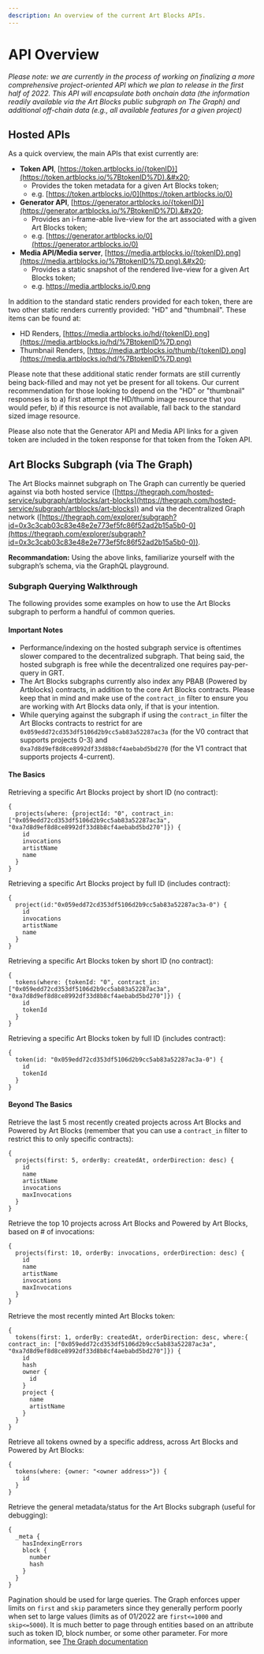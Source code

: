 ```yaml
---
description: An overview of the current Art Blocks APIs.
---
```


# API Overview

_Please note: we are currently in the process of working on finalizing a more comprehensive project-oriented API which we plan to release in the first half of 2022. This API will encapsulate both onchain data (the information readily available via the Art Blocks public subgraph on The Graph) and additional off-chain data (e.g., all available features for a given project)_ &#x20;

## Hosted APIs

As a quick overview, the main APIs that exist currently are:

* **Token API**, [https://token.artblocks.io/{tokenID}](https://token.artblocks.io/%7BtokenID%7D).&#x20;
  * Provides the token metadata for a given Art Blocks token;&#x20;
  * e.g. [https://token.artblocks.io/0](https://token.artblocks.io/0)
* **Generator API**, [https://generator.artblocks.io/{tokenID}](https://generator.artblocks.io/%7BtokenID%7D).&#x20;
  * Provides an i-frame-able live-view for the art associated with a given Art Blocks token;&#x20;
  * e.g. [https://generator.artblocks.io/0](https://generator.artblocks.io/0)
* **Media API/Media server**, [https://media.artblocks.io/{tokenID}.png](https://media.artblocks.io/%7BtokenID%7D.png).&#x20;
  * Provides a static snapshot of the rendered live-view for a given Art Blocks token;&#x20;
  * e.g. [https://media.artblocks.io/0.png ](https://media.artblocks.io/0.png)

In addition to the standard static renders provided for each token, there are two other static renders currently provided: "HD" and "thumbnail". These items can be found at:

* HD Renders, [https://media.artblocks.io/hd/{tokenID}.png](https://media.artblocks.io/hd/%7BtokenID%7D.png)
* Thumbnail Renders, [https://media.artblocks.io/thumb/{tokenID}.png](https://media.artblocks.io/hd/%7BtokenID%7D.png)

Please note that these additional static render formats are still currently being back-filled and may not yet be present for all tokens. Our current recommendation for those looking to depend on the "HD" or "thumbnail" responses is to a) first attempt the HD/thumb image resource that you would pefer, b) if this resource is not available, fall back to the standard sized image resource.

Please also note that the Generator API and Media API links for a given token are included in the token response for that token from the Token API.

## Art Blocks Subgraph (via The Graph)

The Art Blocks mainnet subgraph on The Graph can currently be queried against via both hosted service ([https://thegraph.com/hosted-service/subgraph/artblocks/art-blocks](https://thegraph.com/hosted-service/subgraph/artblocks/art-blocks)) and via the decentralized Graph network ([https://thegraph.com/explorer/subgraph?id=0x3c3cab03c83e48e2e773ef5fc86f52ad2b15a5b0-0](https://thegraph.com/explorer/subgraph?id=0x3c3cab03c83e48e2e773ef5fc86f52ad2b15a5b0-0)).

**Recommandation:** Using the above links, familiarize yourself with the subgraph’s schema, via the GraphQL playground.

### Subgraph Querying Walkthrough

The following provides some examples on how to use the Art Blocks subgraph to perform a handful of common queries.

#### Important Notes

* Performance/indexing on the hosted subgraph service is oftentimes slower compared to the decentralized subgraph. That being said, the hosted subgraph is free while the decentralized one requires pay-per-query in GRT.
* The Art Blocks subgraphs currently also index any PBAB (Powered by Artblocks) contracts, in addition to the core Art Blocks contracts. Please keep that in mind and make use of the `contract_in` filter to ensure you are working with Art Blocks data only, if that is your intention.
* While querying against the subgraph if using the `contract_in` filter the Art Blocks contracts to restrict for are `0x059edd72cd353df5106d2b9cc5ab83a52287ac3a` (for the V0 contract that supports projects 0-3) and `0xa7d8d9ef8d8ce8992df33d8b8cf4aebabd5bd270` (for the V1 contract that supports projects 4-current).

#### The Basics

Retrieving a specific Art Blocks project by short ID (no contract):

```
{
  projects(where: {projectId: "0", contract_in: ["0x059edd72cd353df5106d2b9cc5ab83a52287ac3a", "0xa7d8d9ef8d8ce8992df33d8b8cf4aebabd5bd270"]}) {
    id
    invocations
    artistName
    name
  }
}
```

Retrieving a specific Art Blocks project by full ID (includes contract):

```
{
  project(id:"0x059edd72cd353df5106d2b9cc5ab83a52287ac3a-0") {
    id
    invocations
    artistName
    name
  }
}
```

Retrieving a specific Art Blocks token by short ID (no contract):

```
{
  tokens(where: {tokenId: "0", contract_in: ["0x059edd72cd353df5106d2b9cc5ab83a52287ac3a", "0xa7d8d9ef8d8ce8992df33d8b8cf4aebabd5bd270"]}) {
    id
    tokenId
  }
}
```

Retrieving a specific Art Blocks token by full ID (includes contract):

```
{
  token(id: "0x059edd72cd353df5106d2b9cc5ab83a52287ac3a-0") {
    id
    tokenId
  }
}
```

#### Beyond The Basics

Retrieve the last 5 most recently created projects across Art Blocks and Powered by Art Blocks (remember that you can use a `contract_in` filter to restrict this to only specific contracts):

```
{
  projects(first: 5, orderBy: createdAt, orderDirection: desc) {
    id
    name
    artistName
    invocations
    maxInvocations
  }
}
```

Retrieve the top 10 projects across Art Blocks and Powered by Art Blocks, based on # of invocations:

```
{
  projects(first: 10, orderBy: invocations, orderDirection: desc) {
    id
    name
    artistName
    invocations
    maxInvocations
  }
}
```

Retrieve the most recently minted Art Blocks token:

```
{
  tokens(first: 1, orderBy: createdAt, orderDirection: desc, where:{ contract_in: ["0x059edd72cd353df5106d2b9cc5ab83a52287ac3a", "0xa7d8d9ef8d8ce8992df33d8b8cf4aebabd5bd270"]}) {
    id
    hash
    owner {
      id
    }
    project {
      name
      artistName
    }
  }
}
```

Retrieve all tokens owned by a specific address, across Art Blocks and Powered by Art Blocks:

```
{
  tokens(where: {owner: "<owner address>"}) {
    id
  }
}
```

Retrieve the general metadata/status for the Art Blocks subgraph (useful for debugging):

```
{
  _meta {
    hasIndexingErrors
    block {
      number
      hash
    }
  }
}
```

Pagination should be used for large queries. The Graph enforces upper limits on `first` and `skip` parameters since they generally perform poorly when set to large values (limits as of 01/2022 are `first<=1000` and `skip<=5000`). It is much better to page through entities based on an attribute such as token ID, block number, or some other parameter. For more information, see [The Graph documentation](https://thegraph.com/docs/en/developer/graphql-api/#pagination)
